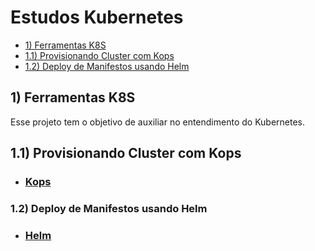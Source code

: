 # Estudos Kubernetes

  - [1) Ferramentas K8S](#1-ferramentas-k8s)
  - [1.1) Provisionando Cluster com Kops](#1.1-provisionando-cluster-com-kops)
  - [1.2) Deploy de Manifestos usando Helm](#1.2-deploy-de-manifestos-usando-helm)

## 1) Ferramentas K8S

  Esse projeto tem o objetivo de auxiliar no entendimento do Kubernetes.

## 1.1) Provisionando Cluster com Kops
  
  * ### [Kops](https://github.com/PauloRogerio/planejamento-datacenter/blob/master/gitlab/gitlab.md)

### 1.2) Deploy de Manifestos usando Helm


* ### [Helm](https://github.com/PauloRogerio/planejamento-datacenter/blob/master/gitlab-runner/gitlab-runner.md)

